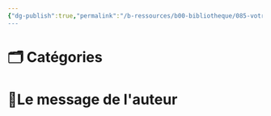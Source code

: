 ```yaml
---
{"dg-publish":true,"permalink":"/b-ressources/b00-bibliotheque/085-votre-argent-compte-guide-biblique-pour-nous-enseigner-comment-gagner-depenser-epargner-investir-donner-et-nous-sortir-de-l-endettement-howard-lape-dayton/","title":"Votre argent compte : guide biblique pour nous enseigner comment gagner, dépenser, épargner, investir, donner et nous sortir de l'endettement","tags":["📓Book"],"noteIcon":""}
---
```



# 🗂 Catégories 


# 📍Le message de l'auteur